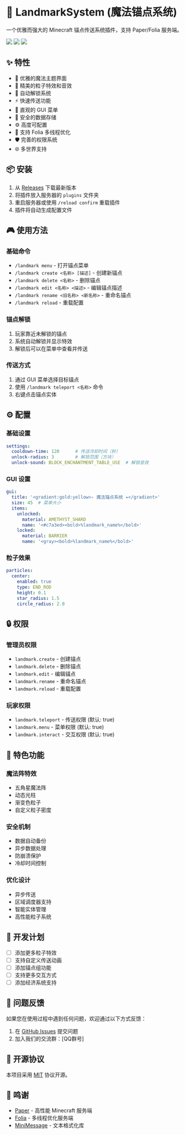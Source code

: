 # 🎯 LandmarkSystem (魔法锚点系统)

一个优雅而强大的 Minecraft 锚点传送系统插件，支持 Paper/Folia 服务端。

[![](https://img.shields.io/badge/Minecraft-1.21.4-green.svg)](https://www.minecraft.net/)
[![](https://img.shields.io/badge/Paper/Folia-Latest-blue.svg)](https://papermc.io/)
[![](https://img.shields.io/badge/License-MIT-yellow.svg)](https://opensource.org/licenses/MIT)

## ✨ 特性

- 🌟 优雅的魔法主题界面
- 🎨 精美的粒子特效和音效
- 🔮 自动解锁系统
- ⚡ 快速传送功能
- 📱 直观的 GUI 菜单
- 💾 安全的数据存储
- ⚙️ 高度可配置
- 🚀 支持 Folia 多线程优化
- 🛡️ 完善的权限系统
- 🌐 多世界支持

## 📦 安装

1. 从 [Releases](https://github.com/MineSunshineOne/Landmark/releases) 下载最新版本
2. 将插件放入服务器的 `plugins` 文件夹
3. 重启服务器或使用 `/reload confirm` 重载插件
4. 插件将自动生成配置文件

## 🎮 使用方法

### 基础命令
- `/landmark menu` - 打开锚点菜单
- `/landmark create <名称> [描述]` - 创建新锚点
- `/landmark delete <名称>` - 删除锚点
- `/landmark edit <名称> <描述>` - 编辑锚点描述
- `/landmark rename <旧名称> <新名称>` - 重命名锚点
- `/landmark reload` - 重载配置

### 锚点解锁
1. 玩家靠近未解锁的锚点
2. 系统自动解锁并显示特效
3. 解锁后可以在菜单中查看并传送

### 传送方式
1. 通过 GUI 菜单选择目标锚点
2. 使用 `/landmark teleport <名称>` 命令
3. 右键点击锚点实体

## ⚙️ 配置

### 基础设置
```yaml
settings:
  cooldown-time: 120      # 传送冷却时间（秒）
  unlock-radius: 3        # 解锁范围（方块）
  unlock-sound: BLOCK_ENCHANTMENT_TABLE_USE  # 解锁音效
```

### GUI 设置
```yaml
gui:
  title: '<gradient:gold:yellow>✧ 魔法锚点系统 ✦</gradient>'
  size: 45  # 菜单大小
  items:
    unlocked:
      material: AMETHYST_SHARD
      name: '<#c7a3ed><bold>%landmark_name%</bold>'
    locked:
      material: BARRIER
      name: '<gray><bold>%landmark_name%</bold>'
```

### 粒子效果
```yaml
particles:
  center:
    enabled: true
    type: END_ROD
    height: 0.1
    star_radius: 1.5
    circle_radius: 2.0
```

## 🔒 权限

### 管理员权限
- `landmark.create` - 创建锚点
- `landmark.delete` - 删除锚点
- `landmark.edit` - 编辑锚点
- `landmark.rename` - 重命名锚点
- `landmark.reload` - 重载配置

### 玩家权限
- `landmark.teleport` - 传送权限 (默认: true)
- `landmark.menu` - 菜单权限 (默认: true)
- `landmark.interact` - 交互权限 (默认: true)

## 🌟 特色功能

### 魔法阵特效
- 五角星魔法阵
- 动态光柱
- 渐变色粒子
- 自定义粒子密度

### 安全机制
- 数据自动备份
- 异步数据处理
- 防崩溃保护
- 冷却时间控制

### 优化设计
- 异步传送
- 区域调度器支持
- 智能实体管理
- 高性能粒子系统

## 📝 开发计划

- [ ] 添加更多粒子特效
- [ ] 支持自定义传送动画
- [ ] 添加锚点组功能
- [ ] 支持更多交互方式
- [ ] 添加经济系统支持

## 🐛 问题反馈

如果您在使用过程中遇到任何问题，欢迎通过以下方式反馈：

1. 在 [GitHub Issues](https://github.com/MineSunshineOne/Landmark/issues) 提交问题
2. 加入我们的交流群：[QQ群号]

## 📄 开源协议

本项目采用 [MIT](LICENSE) 协议开源。

## 🙏 鸣谢

- [Paper](https://papermc.io/) - 高性能 Minecraft 服务端
- [Folia](https://github.com/PaperMC/Folia) - 多线程优化服务端
- [MiniMessage](https://docs.adventure.kyori.net/minimessage.html) - 文本格式化库
